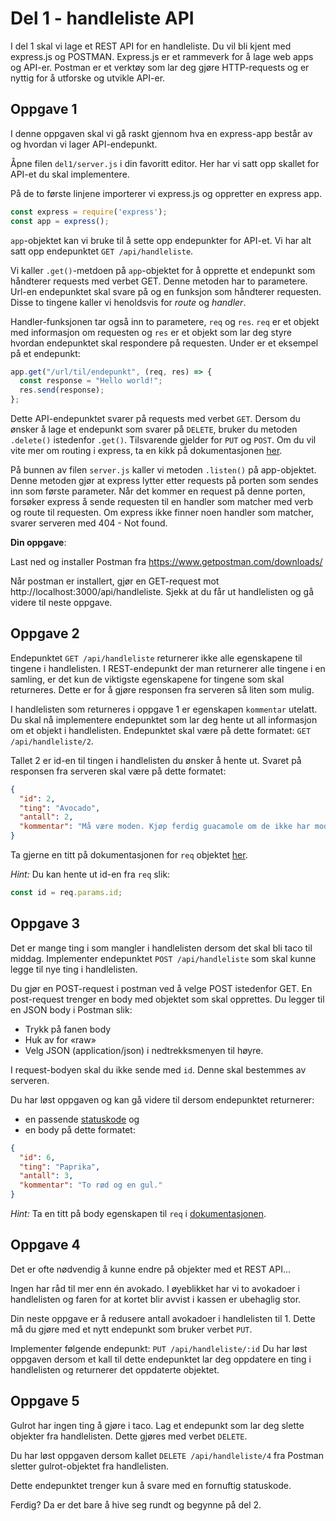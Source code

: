 # Del 1 - handleliste API
I del 1 skal vi lage et REST API for en handleliste. Du vil bli kjent med express.js og POSTMAN. Express.js er et rammeverk for å lage web apps og API-er. Postman er et verktøy som lar deg gjøre HTTP-requests og er nyttig for å utforske og utvikle API-er.

## Oppgave 1
I denne oppgaven skal vi gå raskt gjennom hva en express-app består av og hvordan vi lager API-endepunkt.

Åpne filen `del1/server.js` i din favoritt editor. Her har vi satt opp skallet for API-et du skal implementere.

På de to første linjene importerer vi express.js og oppretter en express app.
```js
const express = require('express');
const app = express();
```

`app`-objektet kan vi bruke til å sette opp endepunkter for API-et. Vi har alt satt opp endepunktet `GET /api/handleliste`.

Vi kaller `.get()`-metdoen på `app`-objektet for å opprette et endepunkt som håndterer requests med verbet GET. Denne metoden har to parametere. Url-en endepunktet skal svare på og en funksjon som håndterer requesten. Disse to tingene kaller vi henoldsvis for _route_ og _handler_. 

Handler-funksjonen tar også inn to parametere, `req` og `res`. `req` er et objekt med informasjon om requesten og `res` er et objekt som lar deg styre hvordan endepunktet skal respondere på requesten. Under er et eksempel på et endepunkt:
```js
app.get("/url/til/endepunkt", (req, res) => {
  const response = "Hello world!";
  res.send(response);
};
```

Dette API-endepunktet svarer på requests med verbet `GET`. Dersom du ønsker å lage et endepunkt som svarer på `DELETE`, bruker du metoden `.delete()` istedenfor `.get()`. Tilsvarende gjelder for `PUT` og `POST`. Om du vil vite mer om routing i express, ta en kikk på dokumentasjonen [her](https://expressjs.com/en/starter/basic-routing.html).


På bunnen av filen `server.js` kaller vi metoden `.listen()` på app-objektet. Denne metoden gjør at express lytter etter requests på porten som sendes inn som første parameter. Når det kommer en request på denne porten, forsøker express å sende requesten til en handler som matcher med verb og route til requesten. Om express ikke finner noen handler som matcher, svarer serveren med 404 - Not found.

**Din oppgave**: 

Last ned og installer Postman fra https://www.getpostman.com/downloads/ 

Når postman er installert, gjør en GET-request mot http://localhost:3000/api/handleliste. Sjekk at du får ut handlelisten og gå videre til neste oppgave.

## Oppgave 2
Endepunktet `GET /api/handleliste` returnerer ikke alle egenskapene til tingene i handlelisten. I REST-endepunkt der man returnerer alle tingene i en samling, er det kun de viktigste egenskapene for tingene som skal returneres. Dette er for å gjøre responsen fra serveren så liten som mulig. 

I handlelisten som returneres i oppgave 1 er egenskapen `kommentar` utelatt. Du skal nå implementere endepunktet som lar deg hente ut all informasjon om et objekt i handlelisten.
Endepunktet skal være på dette formatet: ```GET /api/handleliste/2```.

Tallet 2 er id-en til tingen i handlelisten du ønsker å hente ut. Svaret på responsen fra serveren skal være på dette formatet:
```json
{
  "id": 2,
  "ting": "Avocado",
  "antall": 2,
  "kommentar": "Må være moden. Kjøp ferdig guacamole om de ikke har modne avocadoer."
}
```

Ta gjerne en titt på dokumentasjonen for `req` objektet [her](https://expressjs.com/en/4x/api.html#req).

*Hint:* Du kan hente ut id-en fra `req` slik:
```js
const id = req.params.id;
```

## Oppgave 3
Det er mange ting i som mangler i handlelisten dersom det skal bli taco til middag. Implementer endepunktet `POST /api/handleliste` som skal kunne legge til nye ting i handlelisten.

Du gjør en POST-request i postman ved å velge POST istedenfor GET. En post-request trenger en body med objektet som skal opprettes. Du legger til en JSON body i Postman slik:
-	Trykk på fanen body
-	Huk av for «raw» 
-	Velg JSON (application/json) i nedtrekksmenyen til høyre. 

I request-bodyen skal du ikke sende med `id`. Denne skal bestemmes av serveren. 

Du har løst oppgaven og kan gå videre til dersom endepunktet returnerer:
-	en passende [statuskode](https://restfulapi.net/http-status-codes/) og
-	en body på dette formatet:
```json
{
  "id": 6,
  "ting": "Paprika",
  "antall": 3,
  "kommentar": "To rød og en gul."
}
```

*Hint:* Ta en titt på body egenskapen til `req` i [dokumentasjonen](https://expressjs.com/en/4x/api.html#req).

## Oppgave 4
Det er ofte nødvendig å kunne endre på objekter med et REST API...

Ingen har råd til mer enn én avokado. I øyeblikket har vi to avokadoer i handlelisten og faren for at kortet blir avvist i kassen er ubehaglig stor. 

Din neste oppgave er å redusere antall avokadoer i handlelisten til 1. Dette må du gjøre med et nytt endepunkt som bruker verbet `PUT`.

Implementer følgende endepunkt:
```PUT /api/handleliste/:id```
Du har løst oppgaven dersom et kall til dette endepunktet lar deg oppdatere en ting i handlelisten og returnerer det oppdaterte objektet.

## Oppgave 5
Gulrot har ingen ting å gjøre i taco. Lag et endepunkt som lar deg slette objekter fra handlelisten. Dette gjøres med verbet `DELETE`. 

Du har løst oppgaven dersom kallet `DELETE /api/handleliste/4` fra Postman sletter gulrot-objektet fra handlelisten. 

Dette endepunktet trenger kun å svare med en fornuftig statuskode.

Ferdig? Da er det bare å hive seg rundt og begynne på del 2.
